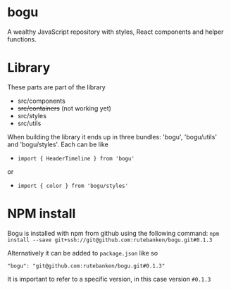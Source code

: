 # bogu
A wealthy JavaScript repository with styles, React components and helper functions.

# Library
These parts are part of the library
- src/components
-  ~~src/containers~~ (not working yet)
- src/styles 
- src/utils


When building the library it ends up in three bundles: 'bogu', 'bogu/utils' and 'bogu/styles'. Each can be like
* `import { HeaderTimeline } from 'bogu'`

or
* `import { color } from 'bogu/styles'`


# NPM install
Bogu is installed with npm from github using the following command: 
`npm install --save git+ssh://git@github.com:rutebanken/bogu.git#0.1.3`

Alternatively it can be added to `package.json` like so

`"bogu": "git@github.com:rutebanken/bogu.git#0.1.3"`

It is important to refer to a specific version, in this case version `#0.1.3`